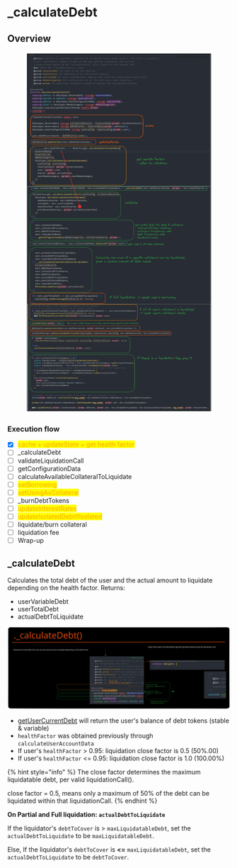 # \_calculateDebt

## Overview

<figure><img src="../../.gitbook/assets/image (292).png" alt=""><figcaption></figcaption></figure>

### Execution flow

* [x] <mark style="color:orange;">cache + updateState + get health factor</mark>
* [ ] \_calculateDebt
* [ ] validateLiquidationCall
* [ ] getConfigurationData
* [ ] calculateAvailableCollateralToLiquidate
* [ ] <mark style="color:orange;">setBorrowing</mark>
* [ ] <mark style="color:orange;">setUsingAsCollateral</mark>
* [ ] \_burnDebtTokens
* [ ] <mark style="color:orange;">updateInterestRates</mark>
* [ ] <mark style="color:orange;">updateIsolatedDebtIfIsolated</mark>
* [ ] liquidate/burn collateral
* [ ] liquidation fee
* [ ] Wrap-up

## &#x20;\_calculateDebt

Calculates the total debt of the user and the actual amount to liquidate depending on the health factor. Returns:

* userVariableDebt
* userTotalDebt
* actualDebtToLiquidate

<img src="../../.gitbook/assets/file.excalidraw (7).svg" alt="" class="gitbook-drawing">

* [getUserCurrentDebt](../repay/get-current-debt.md) will return the user's balance of debt tokens (stable & variable)
* `healthFactor` was obtained previously through `calculateUserAccountData`
* If user's `healthFactor` > 0.95: liquidation close factor is 0.5 (50%.00)
* If user's `healthFactor` <= 0.95: liquidation close factor is 1.0 (100.00%)

{% hint style="info" %}
The close factor determines the maximum liquidatable debt, per valid liquidationCall().&#x20;

close factor = 0.5, means only a maximum of 50% of the debt can be liquidated within that liquidationCall.
{% endhint %}

**On Partial and Full liquidation: `actualDebtToLiquidate`**

If the liquidator's `debtToCover` is > `maxLiquidatableDebt`, set the `actualDebtToLiquidate` to be `maxLiquidatableDebt`.

Else, If the liquidator's `debtToCover` is **<=** `maxLiquidatableDebt`, set the `actualDebtToLiquidate` to be `debtToCover`.
